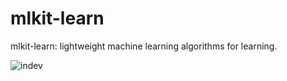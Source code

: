 # mlkit-learn
mlkit-learn: lightweight machine learning algorithms for learning.

![indev](https://img.shields.io/badge/-in%20development-yellow.svg)
